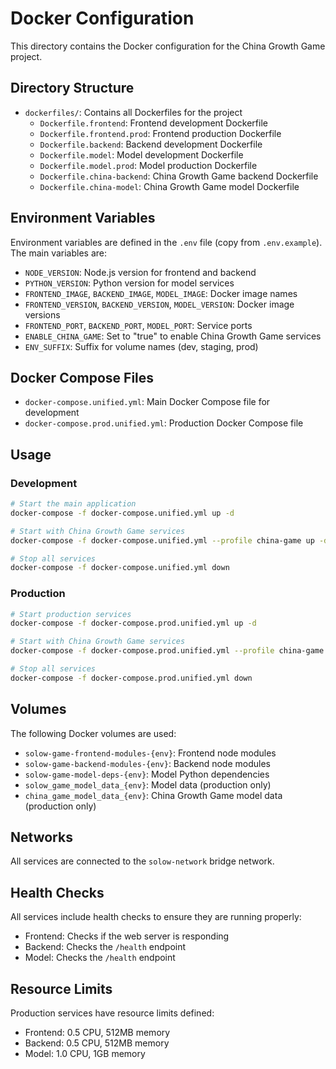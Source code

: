 # Docker Configuration

This directory contains the Docker configuration for the China Growth Game project.

## Directory Structure

- `dockerfiles/`: Contains all Dockerfiles for the project
  - `Dockerfile.frontend`: Frontend development Dockerfile
  - `Dockerfile.frontend.prod`: Frontend production Dockerfile
  - `Dockerfile.backend`: Backend development Dockerfile
  - `Dockerfile.model`: Model development Dockerfile
  - `Dockerfile.model.prod`: Model production Dockerfile
  - `Dockerfile.china-backend`: China Growth Game backend Dockerfile
  - `Dockerfile.china-model`: China Growth Game model Dockerfile

## Environment Variables

Environment variables are defined in the `.env` file (copy from `.env.example`). The main variables are:

- `NODE_VERSION`: Node.js version for frontend and backend
- `PYTHON_VERSION`: Python version for model services
- `FRONTEND_IMAGE`, `BACKEND_IMAGE`, `MODEL_IMAGE`: Docker image names
- `FRONTEND_VERSION`, `BACKEND_VERSION`, `MODEL_VERSION`: Docker image versions
- `FRONTEND_PORT`, `BACKEND_PORT`, `MODEL_PORT`: Service ports
- `ENABLE_CHINA_GAME`: Set to "true" to enable China Growth Game services
- `ENV_SUFFIX`: Suffix for volume names (dev, staging, prod)

## Docker Compose Files

- `docker-compose.unified.yml`: Main Docker Compose file for development
- `docker-compose.prod.unified.yml`: Production Docker Compose file

## Usage

### Development

```bash
# Start the main application
docker-compose -f docker-compose.unified.yml up -d

# Start with China Growth Game services
docker-compose -f docker-compose.unified.yml --profile china-game up -d

# Stop all services
docker-compose -f docker-compose.unified.yml down
```

### Production

```bash
# Start production services
docker-compose -f docker-compose.prod.unified.yml up -d

# Start with China Growth Game services
docker-compose -f docker-compose.prod.unified.yml --profile china-game up -d

# Stop all services
docker-compose -f docker-compose.prod.unified.yml down
```

## Volumes

The following Docker volumes are used:

- `solow-game-frontend-modules-{env}`: Frontend node modules
- `solow-game-backend-modules-{env}`: Backend node modules
- `solow-game-model-deps-{env}`: Model Python dependencies
- `solow_game_model_data_{env}`: Model data (production only)
- `china_game_model_data_{env}`: China Growth Game model data (production only)

## Networks

All services are connected to the `solow-network` bridge network.

## Health Checks

All services include health checks to ensure they are running properly:

- Frontend: Checks if the web server is responding
- Backend: Checks the `/health` endpoint
- Model: Checks the `/health` endpoint

## Resource Limits

Production services have resource limits defined:

- Frontend: 0.5 CPU, 512MB memory
- Backend: 0.5 CPU, 512MB memory
- Model: 1.0 CPU, 1GB memory
